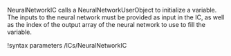 NeuralNetworkIC calls a NeuralNetworkUserObject to initialize a variable. The inputs to the neural network must be provided as input in the IC, as well as the index of the output array of the neural network to use to fill the variable.

!syntax parameters /ICs/NeuralNetworkIC
